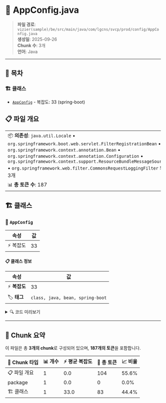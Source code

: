 # 📄 AppConfig.java

> **파일 경로**: `vizier(sample)/be/src/main/java/com/lgcns/svcp/prod/config/AppConfig.java`  
> **생성일**: 2025-09-26  
> **Chunk 수**: 3개  
> **언어**: Java
---

## 📑 목차

### 🏗️ 클래스
- [`AppConfig`](#class-appconfig) - 복잡도: 33 (spring-boot)

## 📋 파일 개요

| | |
|--|--|
| 📦 **의존성**: `java.util.Locale` • `org.springframework.boot.web.servlet.FilterRegistrationBean` • `org.springframework.context.annotation.Bean` • `org.springframework.context.annotation.Configuration` • `org.springframework.context.support.ResourceBundleMessageSource` • `org.springframework.web.filter.CommonsRequestLoggingFilter` 외 3개 | ⚡ **총 복잡도**: 33 |
| 📊 **총 토큰 수**: 187 |  |



## 🏗️ 클래스

### <a id="class-appconfig"></a>🎯 `AppConfig`

| 속성 | 값 |
|------|----|
| ⚡ 복잡도 | 33 |



#### 📋 클래스 정보

| 속성 | 값 |
|------|----|
| ⚡ **복잡도** | 33 || 📍 **라인 범위** | 16-16 |
| 🏷️ **태그** | `class, java, bean, spring-boot` || 🏗️ **프레임워크** | `spring-boot` |

<details>
<summary>🔍 코드 미리보기</summary>

```java
public class AppConfig {
	
	@Bean
    public FilterRegistrationBean<CORSFilter> corsFilterRegistration() {
        FilterRegistrationBean<CORSFilter> registrationBean = new FilterRegistrationBean<>();
        registrationBean.setFilter(new CORSFilter());
        registrationBean.addUrlPatterns("/*"); // CORS 필터를 적용할 URL 패턴
        registrationBean.setOrder(1); // 숫자가 작을수록 먼저 적용됨
        return registrationBean;
    }
	
	@Bean
    public LocaleResolver localeResolver() {
		MyLocaleResolver localeResolver = new MyLocaleResolver();
		localeResolver.setDefaultLocale(Locale.ENGLISH);
		return localeResolver;
	}
	
	@Bean
    public ResourceBundleMessageSource messageSource() {
        var source = new ResourceBundleMessageSource();
        source.setBasenames("messages/message-common");
        ...
```

**Chunk 정보**
- 🆔 **ID**: `52b2200d8d59`
- 📍 **라인**: 16-16
- 📊 **토큰**: 83
- 🏷️ **태그**: `class, java, bean, spring-boot`

</details>

---





## 🧩 Chunk 요약

이 파일은 총 **3개의 chunk**로 구성되어 있으며, **187개의 토큰**을 포함합니다.

| 🧩 Chunk 타입 | 📊 개수 | ⚡ 평균 복잡도 | 📝 총 토큰 | 📈 비율 |
|---------------|--------|-------------|----------|--------|
| 📋 파일 개요 | 1 | 0.0 | 104 | 55.6% |
| package | 1 | 0.0 | 0 | 0.0% |
| 🏗️ 클래스 | 1 | 33.0 | 83 | 44.4% |

